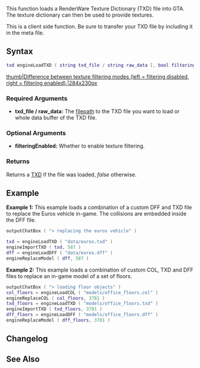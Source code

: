 This function loads a RenderWare Texture Dictionary (TXD) file into GTA. The texture dictionary can then be used to provide textures.

This is a client side function. Be sure to transfer your TXD file by including it in the meta file.

Syntax
------

``` lua
txd engineLoadTXD ( string txd_file / string raw_data [, bool filteringEnabled = true ] )
```

[thumb|Difference between texture filtering modes (left = filtering disabled, right = filtering enabled).|284x230px](/docs/Image:Filtering.jpg.md "wikilink")

### Required Arguments

-   **txd\_file / raw\_data:** The [filepath](/docs/filepath.md "wikilink") to the TXD file you want to load or whole data buffer of the TXD file.

### Optional Arguments

-   **filteringEnabled:** Whether to enable texture filtering.

### Returns

Returns a [TXD](/docs/TXD.md "wikilink") if the file was loaded, *false* otherwise.

Example
-------

**Example 1:** This example loads a combination of a custom DFF and TXD file to replace the Euros vehicle in-game. The collisions are embedded inside the DFF file.

``` lua
outputChatBox ( "> replacing the euros vehicle" )

txd = engineLoadTXD ( "data/euros.txd" )
engineImportTXD ( txd, 587 )
dff = engineLoadDFF ( "data/euros.dff" )
engineReplaceModel ( dff, 587 )
```

**Example 2:** This example loads a combination of custom COL, TXD and DFF files to replace an in-game model of a set of floors.

``` lua
outputChatBox ( "> loading floor objects" )
col_floors = engineLoadCOL ( "models/office_floors.col" )
engineReplaceCOL ( col_floors, 3781 )
txd_floors = engineLoadTXD ( "models/office_floors.txd" )
engineImportTXD ( txd_floors, 3781 )
dff_floors = engineLoadDFF ( "models/office_floors.dff" )
engineReplaceModel ( dff_floors, 3781 )
```

Changelog
---------

See Also
--------
